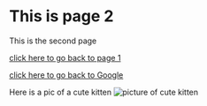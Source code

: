 # This is page 2

This is the second page

[click here to go back to page 1](README.md.md)

[click here to go back to Google](https//:www.google.com)

Here is a pic of a cute kitten
![picture of cute kitten](https://encrypted-tbn0.gstatic.com/images?q=tbn:ANd9GcSNAIN-nwdTKBL7KeZBIiOwg0dsjE19qL5UiAOd4Ji0V73Ya3xPHVAIZufDqBCcjDs8mKsWGtSlUHWRE4Glkt_1IsTmJq5hqR4Umbx1feba.jpg)
